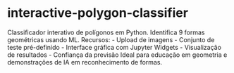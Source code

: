 # interactive-polygon-classifier
Classificador interativo de polígonos em Python. Identifica 9 formas geométricas usando ML. Recursos: - Upload de imagens - Conjunto de teste pré-definido - Interface gráfica com Jupyter Widgets - Visualização de resultados - Confiança da previsão  Ideal para educação em geometria e demonstrações de IA em reconhecimento de formas.

